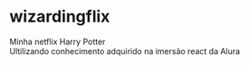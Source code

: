 # wizardingflix
Minha netflix Harry Potter </br>
Ultilizando conhecimento adquirido na imersão react da Alura

